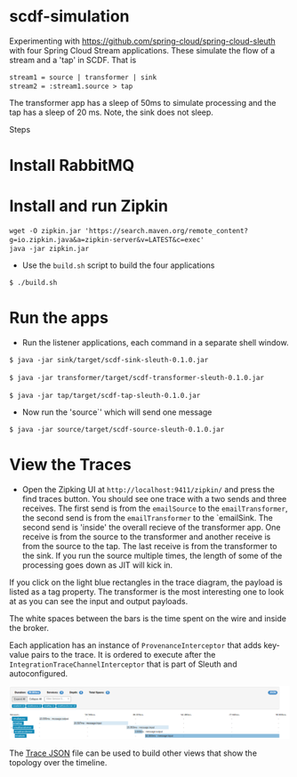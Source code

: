 # scdf-simulation

Experimenting with https://github.com/spring-cloud/spring-cloud-sleuth with four Spring Cloud Stream applications.  These simulate the flow of a stream and a 'tap' in SCDF.  That is

```
stream1 = source | transformer | sink
stream2 = :stream1.source > tap
```

The transformer app has a sleep of 50ms to simulate processing and the tap has a sleep of 20 ms.  Note, the sink does not sleep.

Steps

# Install RabbitMQ

# Install and run Zipkin
```
wget -O zipkin.jar 'https://search.maven.org/remote_content?g=io.zipkin.java&a=zipkin-server&v=LATEST&c=exec'
java -jar zipkin.jar
```

* Use the `build.sh` script to build the four applications
```
$ ./build.sh
```

# Run the apps

* Run the listener applications, each command in a separate shell window.

```
$ java -jar sink/target/scdf-sink-sleuth-0.1.0.jar

$ java -jar transformer/target/scdf-transformer-sleuth-0.1.0.jar 

$ java -jar tap/target/scdf-tap-sleuth-0.1.0.jar
```

* Now run the 'source`' which will send one message

```
$ java -jar source/target/scdf-source-sleuth-0.1.0.jar 
```

# View the Traces

* Open the Zipking UI at `http://localhost:9411/zipkin/` and press the find traces button.
You should see one trace with a two sends and three receives.  The first send is from the `emailSource` to the `emailTransformer`, the second send is from the `emailTransformer` to the `emailSink.  The second send is 'inside' the overall recieve of the transformer app.  One receive is from the source to the transformer and another receive is from the source to the tap.  The last receive is from the transformer to the sink.  If you run the source multiple times, the length of some of the processing goes down as JIT will kick in.

If you click on the light blue rectangles in the trace diagram, the payload is listed as a tag property.  The transformer is the most interesting one to look at as you can see the input and output payloads.

The white spaces between the bars is the time spent on the wire and inside the broker.

Each application has an instance of `ProvenanceInterceptor` that adds key-value pairs to the trace.  It is ordered to execute after the `IntegrationTraceChannelInterceptor` that is part of Sleuth and autoconfigured.

![Zipkin Trace view](/zipkin-trace-ui.png)

The [Trace JSON](trace.json) file can be used to build other views that show the topology over the timeline.
